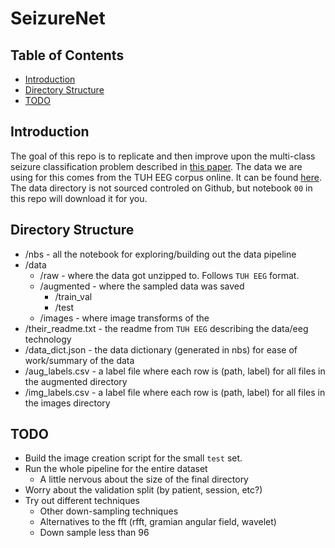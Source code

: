 # SeizureNet

## Table of Contents
<!-- vim-markdown-toc GFM -->

* [Introduction](#introduction)
* [Directory Structure](#directory-structure)
* [TODO](#todo)

<!-- vim-markdown-toc -->

## Introduction

The goal of this repo is to replicate and then improve upon the multi-class
seizure classification problem described in [this
paper](https://arxiv.org/pdf/1903.03232.pdf). The data we are using for this
comes from the TUH EEG corpus online. It can be found
[here](https://www.isip.piconepress.com/projects/tuh_eeg/). The data directory
is not sourced controled on Github, but notebook `00` in this repo will download
it for you.
 
## Directory Structure

* /nbs - all the notebook for exploring/building out the data pipeline
* /data
    * /raw - where the data got unzipped to. Follows `TUH EEG` format.
    * /augmented - where the sampled data was saved
        * /train_val
        * /test
    * /images - where image transforms of the 
* /their_readme.txt - the readme from `TUH EEG` describing the data/eeg
  technology
* /data_dict.json - the data dictionary (generated in nbs) for ease of
  work/summary of the data
* /aug_labels.csv - a label file where each row is (path, label) for all files
  in the augmented directory
* /img_labels.csv - a label file where each row is (path, label) for all files
  in the images directory

## TODO

* Build the image creation script for the small `test` set.
* Run the whole pipeline for the entire dataset
    * A little nervous about the size of the final directory 
* Worry about the validation split (by patient, session, etc?)
* Try out different techniques
    * Other down-sampling techniques
    * Alternatives to the fft (rfft, gramian angular field, wavelet)
    * Down sample less than 96


